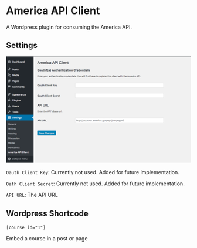 # America API Client

A Wordpress plugin for consuming the America API.

## Settings

![America API Client Plugin settings page](screenshot.png)

`Oauth Client Key`: Currently not used. Added for future implementation.

`Oath Client Secret`: Currently not used. Added for future implementation.

`API URL`: The API URL

## Wordpress Shortcode

```
[course id="1"]
```

Embed a course in a post or page
